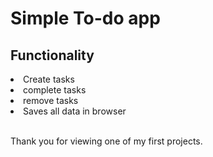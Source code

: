 <h1>Simple To-do app</h1>
<h2>Functionality</h2>
<li>Create tasks</li>
<li>complete tasks</li>
<li>remove tasks</li> 
<li>Saves all data in browser</li>
<br>
<p>Thank you for viewing one of my first projects.</p>
